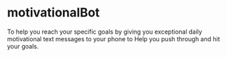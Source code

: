 # motivationalBot


To help you reach your specific goals by giving you exceptional daily motivational text messages to your phone to 
Help you push through and hit your goals.